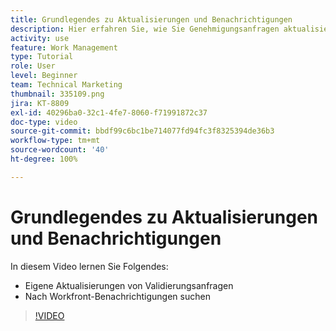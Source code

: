 ```yaml
---
title: Grundlegendes zu Aktualisierungen und Benachrichtigungen
description: Hier erfahren Sie, wie Sie Genehmigungsanfragen aktualisieren und Ihre Benachrichtigungen in Workfront finden.
activity: use
feature: Work Management
type: Tutorial
role: User
level: Beginner
team: Technical Marketing
thumbnail: 335109.png
jira: KT-8809
exl-id: 40296ba0-32c1-4fe7-8060-f71991872c37
doc-type: video
source-git-commit: bbdf99c6bc1be714077fd94fc3f8325394de36b3
workflow-type: tm+mt
source-wordcount: '40'
ht-degree: 100%

---
```


# Grundlegendes zu Aktualisierungen und Benachrichtigungen

In diesem Video lernen Sie Folgendes:

* Eigene Aktualisierungen von Validierungsanfragen
* Nach Workfront-Benachrichtigungen suchen

>[!VIDEO](https://video.tv.adobe.com/v/3440156/?quality=12&learn=on&enablevpops=1&captions=ger)

<!--
learn more URLS
Tag others on updates
Update work
-->
